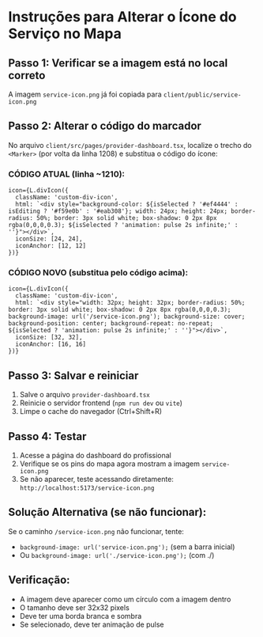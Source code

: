 # Instruções para Alterar o Ícone do Serviço no Mapa

## Passo 1: Verificar se a imagem está no local correto
A imagem `service-icon.png` já foi copiada para `client/public/service-icon.png`

## Passo 2: Alterar o código do marcador
No arquivo `client/src/pages/provider-dashboard.tsx`, localize o trecho do `<Marker>` (por volta da linha 1208) e substitua o código do ícone:

### CÓDIGO ATUAL (linha ~1210):
```tsx
icon={L.divIcon({
  className: 'custom-div-icon',
  html: `<div style="background-color: ${isSelected ? '#ef4444' : isEditing ? '#f59e0b' : '#eab308'}; width: 24px; height: 24px; border-radius: 50%; border: 3px solid white; box-shadow: 0 2px 8px rgba(0,0,0,0.3); ${isSelected ? 'animation: pulse 2s infinite;' : ''}"></div>`,
  iconSize: [24, 24],
  iconAnchor: [12, 12]
})}
```

### CÓDIGO NOVO (substitua pelo código acima):
```tsx
icon={L.divIcon({
  className: 'custom-div-icon',
  html: `<div style="width: 32px; height: 32px; border-radius: 50%; border: 3px solid white; box-shadow: 0 2px 8px rgba(0,0,0,0.3); background-image: url('/service-icon.png'); background-size: cover; background-position: center; background-repeat: no-repeat; ${isSelected ? 'animation: pulse 2s infinite;' : ''}"></div>`,
  iconSize: [32, 32],
  iconAnchor: [16, 16]
})}
```

## Passo 3: Salvar e reiniciar
1. Salve o arquivo `provider-dashboard.tsx`
2. Reinicie o servidor frontend (`npm run dev` ou `vite`)
3. Limpe o cache do navegador (Ctrl+Shift+R)

## Passo 4: Testar
1. Acesse a página do dashboard do profissional
2. Verifique se os pins do mapa agora mostram a imagem `service-icon.png`
3. Se não aparecer, teste acessando diretamente: `http://localhost:5173/service-icon.png`

## Solução Alternativa (se não funcionar):
Se o caminho `/service-icon.png` não funcionar, tente:
- `background-image: url('service-icon.png');` (sem a barra inicial)
- Ou `background-image: url('./service-icon.png');` (com ./)

## Verificação:
- A imagem deve aparecer como um círculo com a imagem dentro
- O tamanho deve ser 32x32 pixels
- Deve ter uma borda branca e sombra
- Se selecionado, deve ter animação de pulse